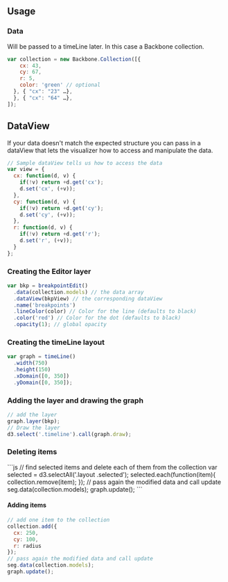 ## Usage

### Data
Will be passed to a timeLine later. In this case a Backbone collection.

```js
var collection = new Backbone.Collection([{
    cx: 43,
    cy: 67,
    r: 5,
    color: 'green' // optional
  }, { "cx": "23" …},
  }, { "cx": "64" …},
]);
```

## DataView
If your data doesn't match the expected structure you can pass in a dataView that lets the visualizer how to access and manipulate the data.

```js
// Sample dataView tells us how to access the data
var view = {
  cx: function(d, v) {
    if(!v) return +d.get('cx');
    d.set('cx', (+v));
  },
  cy: function(d, v) {
    if(!v) return +d.get('cy');
    d.set('cy', (+v));
  },
  r: function(d, v) {
    if(!v) return +d.get('r');
    d.set('r', (+v));
  }
};
```

### Creating the Editor layer
```js
var bkp = breakpointEdit()
  .data(collection.models) // the data array
  .dataView(bkpView) // the corresponding dataView
  .name('breakpoints')
  .lineColor(color) // Color for the line (defaults to black)
  .color('red') // Color for the dot (defaults to black)
  .opacity(1); // global opacity
```

### Creating the timeLine layout
```js
var graph = timeLine()
  .width(750)
  .height(150)
  .xDomain([0, 350])
  .yDomain([0, 350]);
```

### Adding the layer and drawing the graph
```js
// add the layer
graph.layer(bkp);
// Draw the layer
d3.select('.timeline').call(graph.draw);
```

<h3 id="deleting">Deleting items</h3>
```js
// find selected items and delete each of them from the collection
var selected = d3.selectAll('.layout .selected');
selected.each(function(item){
  collection.remove(item);
});
// pass again the modified data and call update
seg.data(collection.models);
graph.update();
```

#### Adding items

```js
// add one item to the collection
collection.add({
  cx: 250,
  cy: 100,
  r: radius
});
// pass again the modified data and call update
seg.data(collection.models);
graph.update();
```